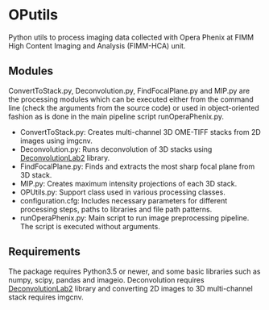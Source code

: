 # OPutils
Python utils to process imaging data collected with Opera Phenix at FIMM High Content Imaging and Analysis (FIMM-HCA) unit.

## Modules
ConvertToStack.py, Deconvolution.py, FindFocalPlane.py and MIP.py are the processing modules which can be executed either from the command line (check the arguments from the source code) or used in object-oriented fashion as is done in the main pipeline script runOperaPhenix.py.
- ConvertToStack.py: Creates multi-channel 3D OME-TIFF stacks from 2D images using imgcnv.
- Deconvolution.py: Runs deconvolution of 3D stacks using [DeconvolutionLab2](http://bigwww.epfl.ch/deconvolution/deconvolutionlab2/) library.
- FindFocalPlane.py: Finds and extracts the most sharp focal plane from 3D stack.
- MIP.py: Creates maximum intensity projections of each 3D stack.
- OPUtils.py: Support class used in various processing classes.
- configuration.cfg: Includes necessary parameters for different processing steps, paths to libraries and file path patterns.
- runOperaPhenix.py: Main script to run image preprocessing pipeline. The script is executed without arguments.

## Requirements
The package requires Python3.5 or newer, and some basic libraries such as numpy, scipy, pandas and imageio. Deconvolution requires [DeconvolutionLab2](http://bigwww.epfl.ch/deconvolution/deconvolutionlab2/) library and converting 2D images to 3D multi-channel stack requires imgcnv.
